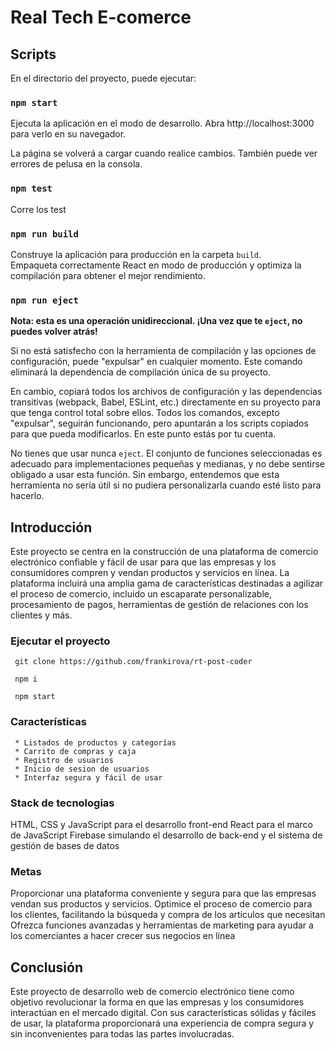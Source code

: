# Real Tech E-comerce

## Scripts

En el directorio del proyecto, puede ejecutar:

### `npm start`

Ejecuta la aplicación en el modo de desarrollo.
Abra http://localhost:3000 para verlo en su navegador.

La página se volverá a cargar cuando realice cambios.
También puede ver errores de pelusa en la consola.

### `npm test`

Corre los test

### `npm run build`

Construye la aplicación para producción en la carpeta `build`.\
Empaqueta correctamente React en modo de producción y optimiza la compilación para obtener el mejor rendimiento.

### `npm run eject`

**Nota: esta es una operación unidireccional. ¡Una vez que te `eject`, no puedes volver atrás!**

Si no está satisfecho con la herramienta de compilación y las opciones de configuración, puede "expulsar" en cualquier momento. Este comando eliminará la dependencia de compilación única de su proyecto.

En cambio, copiará todos los archivos de configuración y las dependencias transitivas (webpack, Babel, ESLint, etc.) directamente en su proyecto para que tenga control total sobre ellos. Todos los comandos, excepto "expulsar", seguirán funcionando, pero apuntarán a los scripts copiados para que pueda modificarlos. En este punto estás por tu cuenta.

No tienes que usar nunca `eject`. El conjunto de funciones seleccionadas es adecuado para implementaciones pequeñas y medianas, y no debe sentirse obligado a usar esta función. Sin embargo, entendemos que esta herramienta no sería útil si no pudiera personalizarla cuando esté listo para hacerlo.

## Introducción

Este proyecto se centra en la construcción de una plataforma de comercio electrónico confiable y fácil de usar para que las empresas y los consumidores compren y vendan productos y servicios en línea. La plataforma incluirá una amplia gama de características destinadas a agilizar el proceso de comercio, incluido un escaparate personalizable, procesamiento de pagos, herramientas de gestión de relaciones con los clientes y más.

### Ejecutar el proyecto
     git clone https://github.com/frankirova/rt-post-coder 
     
     npm i 
     
     npm start


### Características

     * Listados de productos y categorías
     * Carrito de compras y caja
     * Registro de usuarios
     * Inicio de sesion de usuarios
     * Interfaz segura y fácil de usar

### Stack de tecnologias

   HTML, CSS y JavaScript para el desarrollo front-end
   React para el marco de JavaScript
   Firebase simulando el desarrollo de back-end y el sistema de gestión de bases de datos

### Metas

  Proporcionar una plataforma conveniente y segura para que las empresas vendan sus productos y servicios.
  Optimice el proceso de comercio para los clientes, facilitando la búsqueda y compra de los artículos que necesitan
  Ofrezca funciones avanzadas y herramientas de marketing para ayudar a los comerciantes a hacer crecer sus negocios en línea

## Conclusión

Este proyecto de desarrollo web de comercio electrónico tiene como objetivo revolucionar la forma en que las empresas y los consumidores interactúan en el mercado digital. Con sus características sólidas y fáciles de usar, la plataforma proporcionará una experiencia de compra segura y sin inconvenientes para todas las partes involucradas.
